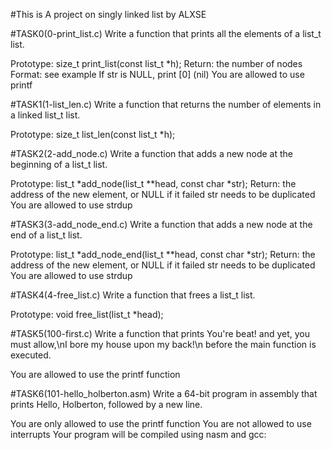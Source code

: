 #This is A project on singly linked list by ALXSE

#TASK0(0-print_list.c)
Write a function that prints all the elements of a list_t list.

Prototype: size_t print_list(const list_t *h);
Return: the number of nodes
Format: see example
If str is NULL, print [0] (nil)
You are allowed to use printf

#TASK1(1-list_len.c)
Write a function that returns the number of elements in a linked list_t list.

Prototype: size_t list_len(const list_t *h);

#TASK2(2-add_node.c)
Write a function that adds a new node at the beginning of a list_t list.

Prototype: list_t *add_node(list_t **head, const char *str);
Return: the address of the new element, or NULL if it failed
str needs to be duplicated
You are allowed to use strdup

#TASK3(3-add_node_end.c)
Write a function that adds a new node at the end of a list_t list.

Prototype: list_t *add_node_end(list_t **head, const char *str);
Return: the address of the new element, or NULL if it failed
str needs to be duplicated
You are allowed to use strdup

#TASK4(4-free_list.c)
Write a function that frees a list_t list.

Prototype: void free_list(list_t *head);

#TASK5(100-first.c)
Write a function that prints You're beat! and yet, you must allow,\nI bore my
house upon my back!\n before the main function is executed.

You are allowed to use the printf function

#TASK6(101-hello_holberton.asm)
Write a 64-bit program in assembly that prints Hello, Holberton, followed by a new line.

You are only allowed to use the printf function
You are not allowed to use interrupts
Your program will be compiled using nasm and gcc:

